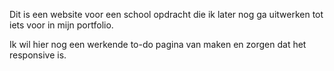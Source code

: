 Dit is een website voor een school opdracht die ik later nog ga uitwerken tot iets voor in mijn portfolio.

Ik wil hier nog een werkende to-do pagina van maken en zorgen dat het responsive is.
